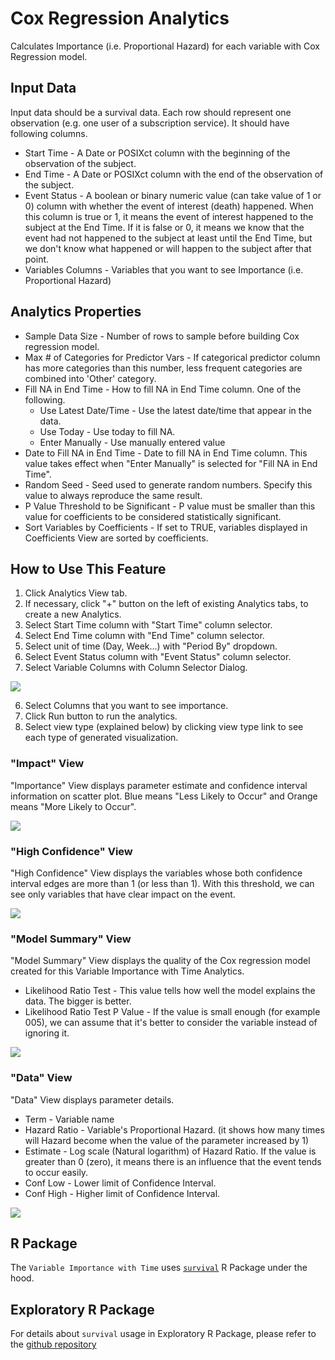 # Cox Regression Analytics

Calculates Importance (i.e. Proportional Hazard) for each variable with Cox Regression model.

## Input Data
Input data should be a survival data. Each row should represent one observation (e.g. one user of a subscription service). It should have following columns.

* Start Time - A Date or POSIXct column with the beginning of the observation of the subject.
* End Time - A Date or POSIXct column with the end of the observation of the subject.
* Event Status - A boolean or binary numeric value (can take value of 1 or 0) column with whether the event of interest (death) happened. When this column is true or 1, it means the event of interest happened to the subject at the End Time. If it is false or 0, it means we know that the event had not happened to the subject at least until the End Time, but we don't know what happened or will happen to the subject after that point.
* Variables Columns - Variables that you want to see Importance (i.e. Proportional Hazard)

## Analytics Properties
  * Sample Data Size - Number of rows to sample before building Cox regression model.
  * Max # of Categories for Predictor Vars - If categorical predictor column has more categories than this number, less frequent categories are combined into 'Other' category.
  * Fill NA in End Time - How to fill NA in End Time column. One of the following.
    * Use Latest Date/Time - Use the latest date/time that appear in the data.
    * Use Today - Use today to fill NA.
    * Enter Manually  - Use manually entered value
  * Date to Fill NA in End Time - Date to fill NA in End Time column. This value takes effect when "Enter Manually" is selected for "Fill NA in End Time".
  * Random Seed - Seed used to generate random numbers. Specify this value to always reproduce the same result.
  * P Value Threshold to be Significant - P value must be smaller than this value for coefficients to be considered statistically significant.
  * Sort Variables by Coefficients - If set to TRUE, variables displayed in Coefficients View are sorted by coefficients.


## How to Use This Feature
1. Click Analytics View tab.
2. If necessary, click "+" button on the left of existing Analytics tabs, to create a new Analytics.
3. Select Start Time column with "Start Time" column selector.
4. Select End Time column with "End Time" column selector.
5. Select unit of time (Day, Week...) with "Period By" dropdown.
6. Select Event Status column with "Event Status" column selector.
7. Select Variable Columns with Column Selector Dialog.

![](images/var_importance_with_time_column_select.png)

6. Select Columns that you want to see importance.
7. Click Run button to run the analytics.
8. Select view type (explained below) by clicking view type link to see each type of generated visualization.

### "Impact" View
"Importance" View displays parameter estimate and confidence interval information on scatter plot. Blue means "Less Likely to Occur" and Orange means "More Likely to Occur". 

![](images/var_importance_with_time_impact.png)

### "High Confidence" View
"High Confidence" View displays the variables whose both confidence interval edges are more than 1 (or less than 1). With this threshold, we can see only variables that have clear impact on the event.

![](images/var_importance_with_time_high_confidence.png)

### "Model Summary" View
"Model Summary" View displays the quality of the Cox regression model created for this Variable Importance with Time Analytics. 

- Likelihood Ratio Test - This value tells how well the model explains the data. The bigger is better. 
- Likelihood Ratio Test P Value - If the value is small enough (for example 005), we can assume that it's better to consider the variable instead of ignoring it.

![](images/var_importance_with_time_model_summary.png)

### "Data" View
"Data" View displays parameter details.

- Term - Variable name
- Hazard Ratio - Variable's Proportional Hazard. (it shows how many times will Hazard become when the value of the parameter increased by 1)
- Estimate - Log scale (Natural logarithm) of Hazard Ratio. If the value is greater than 0 (zero), it means there is an influence that the event tends to occur easily.
- Conf Low - Lower limit of Confidence Interval.
- Conf High - Higher limit of Confidence Interval. 


![](images/var_importance_with_time_data.png)


## R Package

The `Variable Importance with Time` uses [`survival`](https://cran.r-project.org/web/packages/survival/index.html) R Package under the hood.

## Exploratory R Package

For details about `survival` usage in Exploratory R Package, please refer to the [github repository](https://github.com/exploratory-io/exploratory_func/blob/master/R/build_coxph.R)

